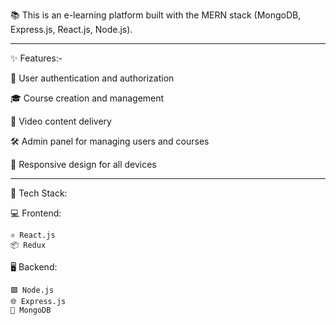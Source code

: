 📚 This is an e-learning platform built with the MERN stack (MongoDB, Express.js, React.js, Node.js).

------------------------------------------------------------------------------------------------------------------------------------------------------------------------------------------------------------------

✨ Features:-

🔐 User authentication and authorization

🎓 Course creation and management

🎥 Video content delivery

🛠️ Admin panel for managing users and courses

📱 Responsive design for all devices

------------------------------------------------------------------------------------------------------------------------------------------------------------------------------------------------------------------

🧰 Tech Stack:

💻 Frontend:

    ⚛️ React.js
    📦 Redux

🖥 Backend:

    🟩 Node.js
    🌐 Express.js
    🍃 MongoDB

